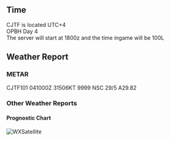 
## Time 

CJTF is located UTC+4<br>
OPBH Day 4<br>
The server will start at 1800z and the time ingame will be 100L  

## Weather Report

### METAR 

CJTF101 041000Z 31506KT 9999 NSC 29/5 A29.82 <br>

### Other Weather Reports  
#### Prognostic Chart
![WXSatellite](/OPBH-Brief/IMAGES/DAY4WXSAT.png)
